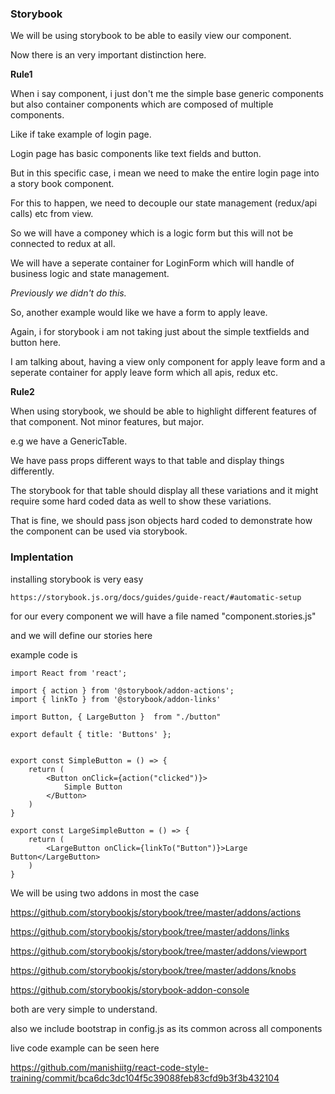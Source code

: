 ### Storybook

We will be using storybook to be able to easily view our component.

Now there is an very important distinction here.


**Rule1**

When i say component, i just don't me the simple base generic components but also container components which are composed of multiple components.

Like if take example of login page.

Login page has basic components like text fields and button.

But in this specific case, i mean we need to make the entire login page into a story book component.

For this to happen, we need to decouple our state management (redux/api calls) etc from view.

So we will have a componey which is a logic form but this will not be connected to redux at all.

We will have a seperate container for LoginForm which will handle of business logic and state management.

*Previously we didn't do this.*

So, another example would like we have a form to apply leave.

Again, i for storybook i am not taking just about the simple textfields and button here.

I am talking about, having a view only component for apply leave form and a seperate container for apply leave form which all apis, redux etc.

**Rule2**

When using storybook, we should be able to highlight different features of that component.
Not minor features, but major.

e.g we have a GenericTable.

We have pass props different ways to that table and display things differently.

The storybook for that table should display all these variations and it might require some hard coded data as well to show these variations.

That is fine, we should pass json objects hard coded to demonstrate how the component can be used via storybook.


### Implentation ###

installing storybook is very easy
```
https://storybook.js.org/docs/guides/guide-react/#automatic-setup
```

for our every component we will have a file named "component.stories.js"

and we will define our stories here

example code is 

```
import React from 'react';

import { action } from '@storybook/addon-actions';
import { linkTo } from '@storybook/addon-links'

import Button, { LargeButton }  from "./button"

export default { title: 'Buttons' };


export const SimpleButton = () => {
    return (
        <Button onClick={action("clicked")}>
            Simple Button
        </Button>
    )
}

export const LargeSimpleButton = () => {
    return (
        <LargeButton onClick={linkTo("Button")}>Large Button</LargeButton>
    )
}
```

We will be using two addons in most the case 

https://github.com/storybookjs/storybook/tree/master/addons/actions

https://github.com/storybookjs/storybook/tree/master/addons/links

https://github.com/storybookjs/storybook/tree/master/addons/viewport

https://github.com/storybookjs/storybook/tree/master/addons/knobs

https://github.com/storybookjs/storybook-addon-console


both are very simple to understand.



also we include bootstrap in config.js as its common across all components

live code example can be seen here 

https://github.com/manishiitg/react-code-style-training/commit/bca6dc3dc104f5c39088feb83cfd9b3f3b432104
